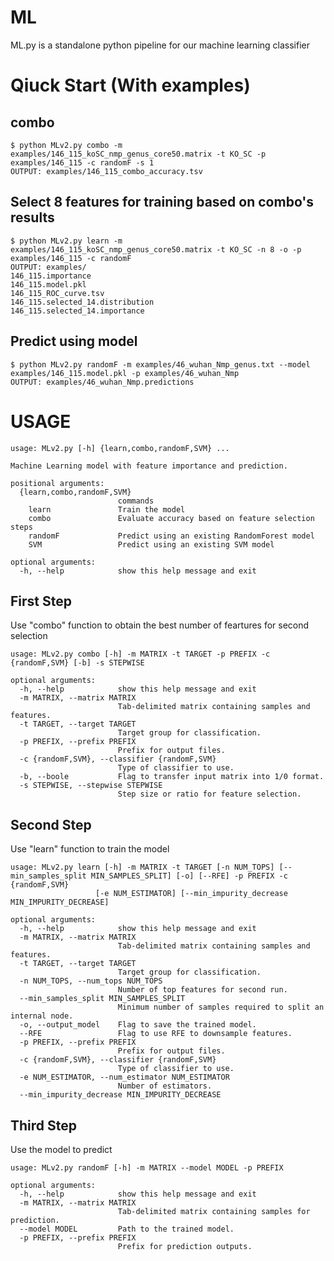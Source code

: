 # ML
ML.py is a standalone python pipeline for our machine learning classifier
# Qiuck Start (With examples)
## combo
~~~~~~~~~~~~~~
$ python MLv2.py combo -m examples/146_115_koSC_nmp_genus_core50.matrix -t KO_SC -p examples/146_115 -c randomF -s 1
OUTPUT: examples/146_115_combo_accuracy.tsv
~~~~~~~~~~~~~~
## Select 8 features for training based on combo's results
~~~~~~~~~~~~~~
$ python MLv2.py learn -m examples/146_115_koSC_nmp_genus_core50.matrix -t KO_SC -n 8 -o -p examples/146_115 -c randomF
OUTPUT: examples/
146_115.importance
146_115.model.pkl
146_115_ROC_curve.tsv
146_115.selected_14.distribution
146_115.selected_14.importance
~~~~~~~~~~~~~~
## Predict using model
~~~~~~~~~~~~~~
$ python MLv2.py randomF -m examples/46_wuhan_Nmp_genus.txt --model examples/146_115.model.pkl -p examples/46_wuhan_Nmp
OUTPUT: examples/46_wuhan_Nmp.predictions
~~~~~~~~~~~~~~
# USAGE
~~~~~~~~~~~~~~
usage: MLv2.py [-h] {learn,combo,randomF,SVM} ...

Machine Learning model with feature importance and prediction.

positional arguments:
  {learn,combo,randomF,SVM}
                        commands
    learn               Train the model
    combo               Evaluate accuracy based on feature selection steps
    randomF             Predict using an existing RandomForest model
    SVM                 Predict using an existing SVM model

optional arguments:
  -h, --help            show this help message and exit
~~~~~~~~~~~~~~
## First Step
Use "combo" function to obtain the best number of feartures for second selection
~~~~~~~~~~~~~~
usage: MLv2.py combo [-h] -m MATRIX -t TARGET -p PREFIX -c {randomF,SVM} [-b] -s STEPWISE

optional arguments:
  -h, --help            show this help message and exit
  -m MATRIX, --matrix MATRIX
                        Tab-delimited matrix containing samples and features.
  -t TARGET, --target TARGET
                        Target group for classification.
  -p PREFIX, --prefix PREFIX
                        Prefix for output files.
  -c {randomF,SVM}, --classifier {randomF,SVM}
                        Type of classifier to use.
  -b, --boole           Flag to transfer input matrix into 1/0 format.
  -s STEPWISE, --stepwise STEPWISE
                        Step size or ratio for feature selection.
~~~~~~~~~~~~~~
## Second Step
Use "learn" function to train the model
~~~~~~~~~~~~~~
usage: MLv2.py learn [-h] -m MATRIX -t TARGET [-n NUM_TOPS] [--min_samples_split MIN_SAMPLES_SPLIT] [-o] [--RFE] -p PREFIX -c {randomF,SVM}
                   [-e NUM_ESTIMATOR] [--min_impurity_decrease MIN_IMPURITY_DECREASE]

optional arguments:
  -h, --help            show this help message and exit
  -m MATRIX, --matrix MATRIX
                        Tab-delimited matrix containing samples and features.
  -t TARGET, --target TARGET
                        Target group for classification.
  -n NUM_TOPS, --num_tops NUM_TOPS
                        Number of top features for second run.
  --min_samples_split MIN_SAMPLES_SPLIT
                        Minimum number of samples required to split an internal node.
  -o, --output_model    Flag to save the trained model.
  --RFE                 Flag to use RFE to downsample features.
  -p PREFIX, --prefix PREFIX
                        Prefix for output files.
  -c {randomF,SVM}, --classifier {randomF,SVM}
                        Type of classifier to use.
  -e NUM_ESTIMATOR, --num_estimator NUM_ESTIMATOR
                        Number of estimators.
  --min_impurity_decrease MIN_IMPURITY_DECREASE
~~~~~~~~~~~~~~
## Third Step
Use the model to predict
~~~~~~~~~~~~~~
usage: MLv2.py randomF [-h] -m MATRIX --model MODEL -p PREFIX

optional arguments:
  -h, --help            show this help message and exit
  -m MATRIX, --matrix MATRIX
                        Tab-delimited matrix containing samples for prediction.
  --model MODEL         Path to the trained model.
  -p PREFIX, --prefix PREFIX
                        Prefix for prediction outputs.
~~~~~~~~~~~~~~
